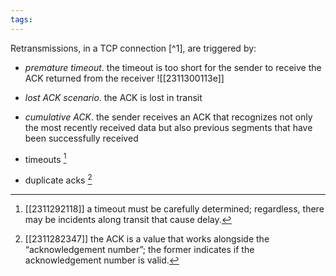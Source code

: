 ```yaml
---
tags:
---
```

Retransmissions, in a TCP connection [^1], are triggered by:
- *premature timeout*. the timeout is too short for the sender to receive the ACK returned from the receiver ![[2311300113e]] 
- *lost ACK scenario*. the ACK is lost in transit
- *cumulative ACK*. the sender receives an ACK that recognizes not only the most recently received data but also previous segments that have been successfully received

- timeouts [^2]
- duplicate acks [^3]



[^2]: [[2311292118]] a timeout must be carefully determined; regardless, there may be incidents along transit that cause delay.
[^3]: [[2311282347]] the ACK is a value that works alongside the “acknowledgement number”; the former indicates if the acknowledgement number is valid.
